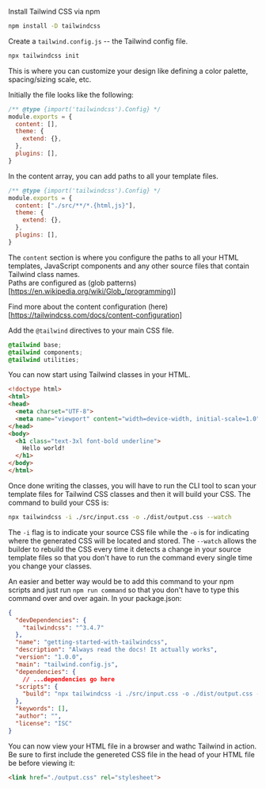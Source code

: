 Install Tailwind CSS via npm
```sh
npm install -D tailwindcss
```

Create a `tailwind.config.js` -- the Tailwind config file.
```sh
npx tailwindcss init
```
This is where you can customize your design like defining a color palette, spacing/sizing scale, etc.

Initially the file looks like the following:
```js
/** @type {import('tailwindcss').Config} */
module.exports = {
  content: [],
  theme: {
    extend: {},
  },
  plugins: [],
}
```

In the content array, you can add paths to all your template files.

```js
/** @type {import('tailwindcss').Config} */
module.exports = {
  content: ["./src/**/*.{html,js}"],
  theme: {
    extend: {},
  },
  plugins: [],
}
```

The `content` section is where you configure the paths to all your HTML templates, JavaScript components and any other source files that contain Tailwind class names.  
Paths are configured as (glob patterns)[https://en.wikipedia.org/wiki/Glob_(programming)]

Find more about the content configuration (here)[https://tailwindcss.com/docs/content-configuration]

Add the `@tailwind` directives to your main CSS file.
```css
@tailwind base;
@tailwind components;
@tailwind utilities;
```

You can now start using Tailwind classes in your HTML.

```html
<!doctype html>
<html>
<head>
  <meta charset="UTF-8">
  <meta name="viewport" content="width=device-width, initial-scale=1.0">
</head>
<body>
  <h1 class="text-3xl font-bold underline">
    Hello world!
  </h1>
</body>
</html>
```

Once done writing the classes, you will have to run the CLI tool to scan your template files for Tailwind CSS classes and then it will build your CSS. The command to build your CSS is:
```sh
npx tailwindcss -i ./src/input.css -o ./dist/output.css --watch
```

The `-i` flag is to indicate your source CSS file while the `-o` is for indicating where the generated CSS will be located and stored. The `--watch` allows the builder to rebuild the CSS every time it detects a change in your source template files so that you don't have to run the command every single time you change your classes.

An easier and better way would be to add this command to your npm scripts and just run `npm run command` so that you don't have to type this command over and over again. In your package.json:

```json
{
  "devDependencies": {
    "tailwindcss": "^3.4.7"
  },
  "name": "getting-started-with-tailwindcss",
  "description": "Always read the docs! It actually works",
  "version": "1.0.0",
  "main": "tailwind.config.js",
  "dependencies": {
    // ...dependencies go here
  "scripts": {
    "build": "npx tailwindcss -i ./src/input.css -o ./dist/output.css --watch"
  },
  "keywords": [],
  "author": "",
  "license": "ISC"
}
```

You can now view your HTML file in a browser and wathc Tailwind in action. Be sure to first include the genereted CSS file in the head of your HTML file be before viewing it:

```html
<link href="./output.css" rel="stylesheet">
```

